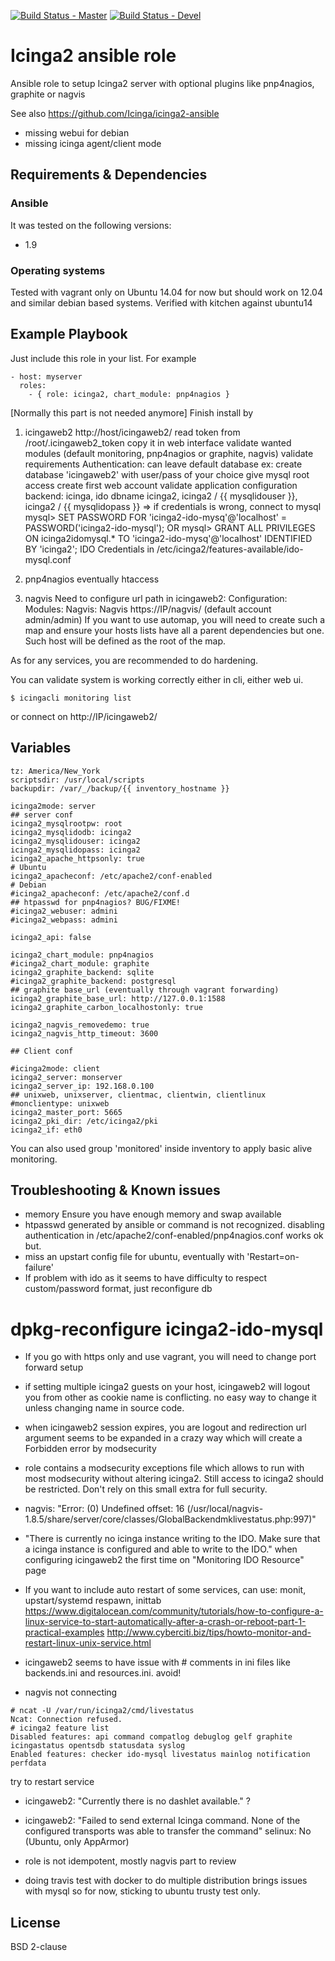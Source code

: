 [![Build Status - Master](https://travis-ci.org/juju4/ansible-icinga2.svg?branch=master)](https://travis-ci.org/juju4/ansible-icinga2)
[![Build Status - Devel](https://travis-ci.org/juju4/ansible-icinga2.svg?branch=devel)](https://travis-ci.org/juju4/ansible-icinga2/branches)
# Icinga2 ansible role

Ansible role to setup Icinga2 server with optional plugins like pnp4nagios, graphite or nagvis

See also
https://github.com/Icinga/icinga2-ansible
* missing webui for debian
* missing icinga agent/client mode

## Requirements & Dependencies

### Ansible
It was tested on the following versions:
 * 1.9

### Operating systems

Tested with vagrant only on Ubuntu 14.04 for now but should work on 12.04 and similar debian based systems.
Verified with kitchen against ubuntu14

## Example Playbook

Just include this role in your list.
For example

```
- host: myserver
  roles:
    - { role: icinga2, chart_module: pnp4nagios }
```

[Normally this part is not needed anymore]
Finish install by 
1) icingaweb2
    http://host/icingaweb2/
read token from /root/.icingaweb2_token
copy it in web interface
validate wanted modules (default monitoring, pnp4nagios or graphite, nagvis)
validate requirements
Authentication: can leave default database
 ex: create database 'icingaweb2' with user/pass of your choice
give mysql root access
create first web account
validate application configuration
 backend: icinga, ido
 dbname icinga2, icinga2 / {{ mysqlidouser }}, icinga2 / {{ mysqlidopass }}
 => if credentials is wrong, connect to mysql 
       mysql> SET PASSWORD FOR 'icinga2-ido-mysq'@'localhost' = PASSWORD('icinga2-ido-mysql');
       OR
       mysql> GRANT ALL PRIVILEGES ON icinga2idomysql.* TO 'icinga2-ido-mysq'@'localhost' IDENTIFIED BY 'icinga2';
IDO Credentials in /etc/icinga2/features-available/ido-mysql.conf

2) pnp4nagios
eventually htaccess

3) nagvis
Need to configure url path in icingaweb2: Configuration: Modules: Nagvis: Nagvis
https://IP/nagvis/
(default account admin/admin)
If you want to use automap, you will need to create such a map and ensure your hosts lists have all a parent dependencies but one. Such host will be defined as the root of the map.

As for any services, you are recommended to do hardening.

You can validate system is working correctly either in cli, either web ui.
```
$ icingacli monitoring list
```
or connect on http://IP/icingaweb2/


## Variables

```
tz: America/New_York
scriptsdir: /usr/local/scripts
backupdir: /var/_/backup/{{ inventory_hostname }}

icinga2mode: server
## server conf
icinga2_mysqlrootpw: root
icinga2_mysqlidodb: icinga2
icinga2_mysqlidouser: icinga2
icinga2_mysqlidopass: icinga2
icinga2_apache_httpsonly: true
# Ubuntu
icinga2_apacheconf: /etc/apache2/conf-enabled
# Debian
#icinga2_apacheconf: /etc/apache2/conf.d
## htpasswd for pnp4nagios? BUG/FIXME!
#icinga2_webuser: admini
#icinga2_webpass: admini

icinga2_api: false

icinga2_chart_module: pnp4nagios
#icinga2_chart_module: graphite
icinga2_graphite_backend: sqlite
#icinga2_graphite_backend: postgresql
## graphite base_url (eventually through vagrant forwarding)
icinga2_graphite_base_url: http://127.0.0.1:1588
icinga2_graphite_carbon_localhostonly: true

icinga2_nagvis_removedemo: true
icinga2_nagvis_http_timeout: 3600

## Client conf

#icinga2mode: client
icinga2_server: monserver
icinga2_server_ip: 192.168.0.100
## unixweb, unixserver, clientmac, clientwin, clientlinux
#monclientype: unixweb
icinga2_master_port: 5665
icinga2_pki_dir: /etc/icinga2/pki
icinga2_if: eth0
```

You can also used group 'monitored' inside inventory to apply basic alive monitoring.

## Troubleshooting & Known issues

* memory
Ensure you have enough memory and swap available
* htpasswd generated by ansible or command is not recognized. disabling authentication in /etc/apache2/conf-enabled/pnp4nagios.conf works ok but.
* miss an upstart config file for ubuntu, eventually with 'Restart=on-failure'
* If problem with ido as it seems to have difficulty to respect custom/password format, just reconfigure db
# dpkg-reconfigure icinga2-ido-mysql
* If you go with https only and use vagrant, you will need to change port forward setup
* if setting multiple icinga2 guests on your host, icingaweb2 will logout you from other as cookie name is conflicting. no easy way to change it unless changing name in source code.
* when icingaweb2 session expires, you are logout and redirection url argument seems to be expanded in a crazy way which will create a Forbidden error by modsecurity
* role contains a modsecurity exceptions file which allows to run with most modsecurity without altering icinga2. Still access to icinga2 should be restricted. Don't rely on this small extra for full security.
* nagvis:
"Error: (0) Undefined offset: 16 (/usr/local/nagvis-1.8.5/share/server/core/classes/GlobalBackendmklivestatus.php:997)"
* "There is currently no icinga instance writing to the IDO. Make sure that a icinga instance is configured and able to write to the IDO."
when configuring icingaweb2 the first time on "Monitoring IDO Resource" page

* If you want to include auto restart of some services, can use: monit, upstart/systemd respawn, inittab
https://www.digitalocean.com/community/tutorials/how-to-configure-a-linux-service-to-start-automatically-after-a-crash-or-reboot-part-1-practical-examples
http://www.cyberciti.biz/tips/howto-monitor-and-restart-linux-unix-service.html

* icingaweb2 seems to have issue with # comments in ini files like backends.ini and resources.ini. avoid!

* nagvis not connecting
```
# ncat -U /var/run/icinga2/cmd/livestatus 
Ncat: Connection refused.
# icinga2 feature list
Disabled features: api command compatlog debuglog gelf graphite icingastatus opentsdb statusdata syslog
Enabled features: checker ido-mysql livestatus mainlog notification perfdata
```
try to restart service

* icingaweb2: "Currently there is no dashlet available."
?

* icingaweb2: "Failed to send external Icinga command. None of the configured transports was able to transfer the command"
selinux: No (Ubuntu, only AppArmor)

* role is not idempotent, mostly nagvis part to review
* doing travis test with docker to do multiple distribution brings issues with mysql so for now, sticking to ubuntu trusty test only.

## License

BSD 2-clause


